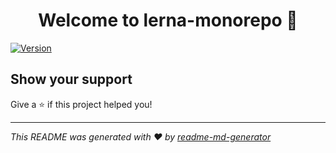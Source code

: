<h1 align="center">Welcome to lerna-monorepo 👋</h1>
<p>
  <a href="https://www.npmjs.com/package/lerna-monorepo" target="_blank">
    <img alt="Version" src="https://img.shields.io/npm/v/lerna-monorepo.svg">
  </a>
</p>

## Show your support

Give a ⭐️ if this project helped you!

***
_This README was generated with ❤️ by [readme-md-generator](https://github.com/kefranabg/readme-md-generator)_